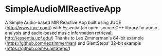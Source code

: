 # SimpleAudioMIReactiveApp
A Simple Audio-based MIR Reactive App built using JUCE (http://www.juce.com/) with Essentia (an open-source C++ library for audio analysis and audio-based music information retrieval, http://essentia.upf.edu/) Thanks to Leo Zimmerman's 64-bit example (https://github.com/leozimmerman) and GiantSteps' 32-bit example (https://github.com/GiantSteps/)
